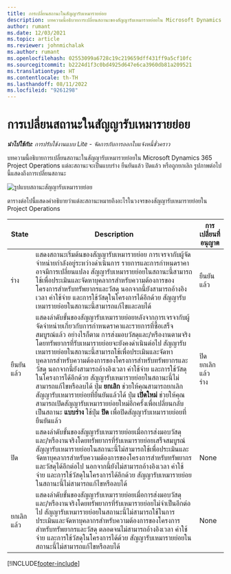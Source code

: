 ```yaml
---
title: การเปลี่ยนสถานะในสัญญารับเหมารายย่อย
description: บทความนี้อธิบายการเปลี่ยนสถานะของสัญญารับเหมารายย่อยใน Microsoft Dynamics 365 Project Operations เมื่อมีการสร้าง ดำเนินการ และปิดสัญญารับเหมารายย่อย
author: rumant
ms.date: 12/03/2021
ms.topic: article
ms.reviewer: johnmichalak
ms.author: rumant
ms.openlocfilehash: 02553099a6728c19c219659dff431ff9a5cf10fc
ms.sourcegitcommit: b2224d1f3c0bd4925d647e6ca3960db81a209521
ms.translationtype: HT
ms.contentlocale: th-TH
ms.lasthandoff: 08/11/2022
ms.locfileid: "9261298"
---
```

# <a name="state-transitions-on-a-subcontract"></a>การเปลี่ยนสถานะในสัญญารับเหมารายย่อย 

_**นำไปใช้กับ:** การปรับใช้งานแบบ Lite - จัดการกับการออกใบแจ้งหนี้ชั่วคราว_

บทความนี้อธิบายการเปลี่ยนสถานะในสัญญารับเหมารายย่อยใน Microsoft Dynamics 365 Project Operations แต่ละสถานะจะเป็นแบบร่าง ยืนยันแล้ว ปิดแล้ว หรือถูกยกเลิก รูปภาพต่อไปนี้แสดงถึงการเปลี่ยนสถานะ

![รูปแบบสถานะสัญญารับเหมารายย่อย](../media/SubconStates.png)  

ตารางต่อไปนี้แสดงคำอธิบายว่าแต่ละสถานะหมายถึงอะไรในวงจรของสัญญารับเหมารายย่อยใน Project Operations

| State | Description | การเปลี่ยนที่อนุญาต |
| --- | --- | --- |
| ร่าง | แสดงสถานะเริ่มต้นของสัญญารับเหมารายย่อย การเจรจากับผู้จัดจำหน่ายกำลังอยู่ระหว่างดำเนินการ รายการและการกำหนดราคาอาจมีการเปลี่ยนแปลง สัญญารับเหมารายย่อยในสถานะนี้สามารถใช้เพื่อประเมินและจัดหาบุคลากรสำหรับความต้องการของโครงการสำหรับทรัพยากรและวัสดุ นอกจากนี้ยังสามารถอ้างอิงเวลา ค่าใช้จ่าย และการใช้วัสดุในโครงการได้อีกด้วย สัญญารับเหมารายย่อยในสถานะนี้สามารถแก้ไขและลบได้ | ยืนยันแล้ว |
| ยืนยันแล้ว | แสดงลำดับขั้นของสัญญารับเหมารายย่อยหลังจากการเจรจากับผู้จัดจำหน่ายเกี่ยวกับการกำหนดราคาและรายการที่ซื้อเสร็จสมบูรณ์แล้ว อย่างไรก็ตาม การส่งมอบวัสดุและ/หรืองานตามจริงโดยทรัพยากรที่รับเหมารายย่อยจะยังคงดำเนินต่อไป สัญญารับเหมารายย่อยในสถานะนี้สามารถใช้เพื่อประเมินและจัดหาบุคลากรสำหรับความต้องการของโครงการสำหรับทรัพยากรและวัสดุ นอกจากนี้ยังสามารถอ้างอิงเวลา ค่าใช้จ่าย และการใช้วัสดุในโครงการได้อีกด้วย สัญญารับเหมารายย่อยในสถานะนี้ไม่สามารถแก้ไขหรือลบได้ ปุ่ม **ยกเลิก** ช่วยให้คุณสามารถยกเลิกสัญญารับเหมารายย่อยที่ยืนยันแล้วได้ ปุ่ม **เปิดใหม่** ช่วยให้คุณสามารถเปิดสัญญารับเหมารายย่อยใหม่อีกครั้งเพื่อเปลี่ยนกลับเป็นสถานะ **แบบร่าง** ใช้ปุ่ม **ปิด** เพื่อปิดสัญญารับเหมารายย่อยที่ยืนยันแล้ว | ปิด <br> ยกเลิกแล้ว <br> ร่าง |
| ปิด | แสดงลำดับขั้นของสัญญารับเหมารายย่อยเมื่อการส่งมอบวัสดุและ/หรืองานจริงโดยทรัพยากรที่รับเหมารายย่อยเสร็จสมบูรณ์ สัญญารับเหมารายย่อยในสถานะนี้ไม่สามารถใช้เพื่อประเมินและจัดหาบุคลากรสำหรับความต้องการของโครงการสำหรับทรัพยากรและวัสดุได้อีกต่อไป นอกจากนี้ยังไม่สามารถอ้างอิงเวลา ค่าใช้จ่าย และการใช้วัสดุในโครงการได้อีกด้วย สัญญารับเหมารายย่อยในสถานะนี้ไม่สามารถแก้ไขหรือลบได้ | None |
| ยกเลิกแล้ว | แสดงลำดับขั้นของสัญญารับเหมารายย่อยเมื่อการส่งมอบวัสดุและ/หรืองานจริงโดยทรัพยากรที่รับเหมารายย่อยไม่จำเป็นอีกต่อไป สัญญารับเหมารายย่อยในสถานะนี้ไม่สามารถใช้ในการประเมินและจัดหาบุคลากรสำหรับความต้องการของโครงการสำหรับทรัพยากรและวัสดุ ตลอดจนไม่สามารถอ้างอิงเวลา ค่าใช้จ่าย และการใช้วัสดุในโครงการได้ด้วย สัญญารับเหมารายย่อยในสถานะนี้ไม่สามารถแก้ไขหรือลบได้ | None |


[!INCLUDE[footer-include](../../includes/footer-banner.md)]
